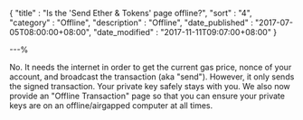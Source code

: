 {
"title"       : "Is the 'Send Ether & Tokens' page offline?",
"sort"        : "4",
"category"    : "Offline",
"description" : "Offline",
"date_published" : "2017-07-05T08:00:00+08:00",
"date_modified"  : "2017-11-11T09:07:00+08:00"
}

---%


No. It needs the internet in order to get the current gas price, nonce of your account, and broadcast the transaction (aka "send"). However, it only sends the signed transaction. Your private key safely stays with you. We also now provide an "Offline Transaction" page so that you can ensure your private keys are on an offline/airgapped computer at all times.
